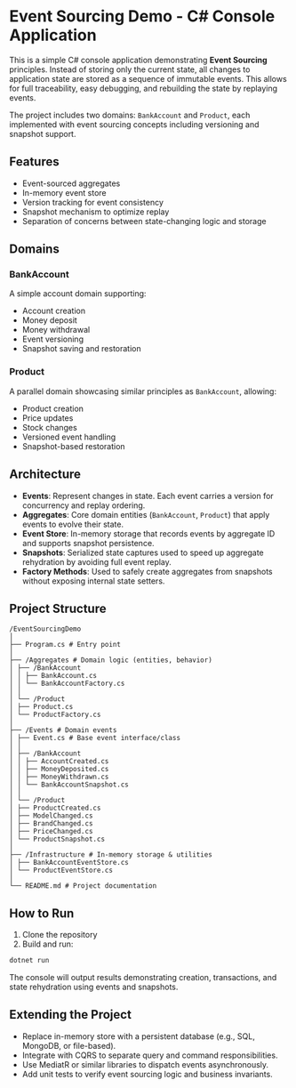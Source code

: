 # Event Sourcing Demo - C# Console Application

This is a simple C# console application demonstrating **Event Sourcing** principles. Instead of storing only the current state, all changes to application state are stored as a sequence of immutable events. This allows for full traceability, easy debugging, and rebuilding the state by replaying events.

The project includes two domains: `BankAccount` and `Product`, each implemented with event sourcing concepts including versioning and snapshot support.

## Features

- Event-sourced aggregates
- In-memory event store
- Version tracking for event consistency
- Snapshot mechanism to optimize replay
- Separation of concerns between state-changing logic and storage

## Domains

### BankAccount

A simple account domain supporting:

- Account creation
- Money deposit
- Money withdrawal
- Event versioning
- Snapshot saving and restoration

### Product

A parallel domain showcasing similar principles as `BankAccount`, allowing:

- Product creation
- Price updates
- Stock changes
- Versioned event handling
- Snapshot-based restoration

## Architecture

- **Events**: Represent changes in state. Each event carries a version for concurrency and replay ordering.
- **Aggregates**: Core domain entities (`BankAccount`, `Product`) that apply events to evolve their state.
- **Event Store**: In-memory storage that records events by aggregate ID and supports snapshot persistence.
- **Snapshots**: Serialized state captures used to speed up aggregate rehydration by avoiding full event replay.
- **Factory Methods**: Used to safely create aggregates from snapshots without exposing internal state setters.

## Project Structure

```text
/EventSourcingDemo
│
├── Program.cs # Entry point
│
├── /Aggregates # Domain logic (entities, behavior)
│ ├── /BankAccount
│ │ ├── BankAccount.cs
│ │ └── BankAccountFactory.cs
│ │
│ └── /Product
│ ├── Product.cs
│ └── ProductFactory.cs
│
├── /Events # Domain events
│ ├── Event.cs # Base event interface/class
│ │
│ ├── /BankAccount
│ │ ├── AccountCreated.cs
│ │ ├── MoneyDeposited.cs
│ │ ├── MoneyWithdrawn.cs
│ │ └── BankAccountSnapshot.cs
│ │
│ └── /Product
│ ├── ProductCreated.cs
│ ├── ModelChanged.cs
│ ├── BrandChanged.cs
│ ├── PriceChanged.cs
│ └── ProductSnapshot.cs
│
├── /Infrastructure # In-memory storage & utilities
│ ├── BankAccountEventStore.cs
│ └── ProductEventStore.cs
│
└── README.md # Project documentation
```

## How to Run

1. Clone the repository
2. Build and run:

```bash
dotnet run
```

The console will output results demonstrating creation, transactions, and state rehydration using events and snapshots.

## Extending the Project

- Replace in-memory store with a persistent database (e.g., SQL, MongoDB, or file-based).
- Integrate with CQRS to separate query and command responsibilities.
- Use MediatR or similar libraries to dispatch events asynchronously.
- Add unit tests to verify event sourcing logic and business invariants.